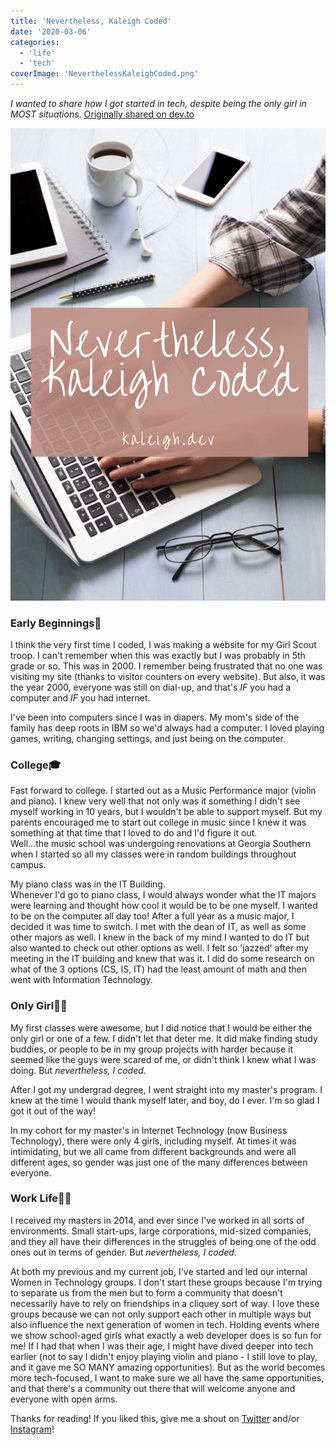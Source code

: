 ```yaml
---
title: 'Nevertheless, Kaleigh Coded'
date: '2020-03-06'
categories:
  - 'life'
  - 'tech'
coverImage: 'NeverthelessKaleighCoded.png'
---
```


_I wanted to share how I got started in tech, despite being the only girl in MOST situations_. [Originally shared on dev.to](https://dev.to/kaleigh/nevertheless-kaleigh-coded-48oi)

![Nevertheless Kaleigh Coded](images/NeverthelessKaleighCoded-683x1024.png)

### Early Beginnings🐣

I think the very first time I coded, I was making a website for my Girl Scout troop. I can't remember when this was exactly but I was probably in 5th grade or so. This was in 2000. I remember being frustrated that no one was visiting my site (thanks to visitor counters on every website). But also, it was the year 2000, everyone was still on dial-up, and that's _IF_ you had a computer and _IF_ you had internet.

I've been into computers since I was in diapers. My mom's side of the family has deep roots in IBM so we'd always had a computer. I loved playing games, writing, changing settings, and just being on the computer.

### College🎓

Fast forward to college. I started out as a Music Performance major (violin and piano). I knew very well that not only was it something I didn't see myself working in 10 years, but I wouldn't be able to support myself. But my parents encouraged me to start out college in music since I knew it was something at that time that I loved to do and I'd figure it out.  
Well…the music school was undergoing renovations at Georgia Southern when I started so all my classes were in random buildings throughout campus.

My piano class was in the IT Building.  
Whenever I'd go to piano class, I would always wonder what the IT majors were learning and thought how cool it would be to be one myself. I wanted to be on the computer all day too! After a full year as a music major, I decided it was time to switch. I met with the dean of IT, as well as some other majors as well. I knew in the back of my mind I wanted to do IT but also wanted to check out other options as well. I felt so 'jazzed' after my meeting in the IT building and knew that was it. I did do some research on what of the 3 options (CS, IS, IT) had the least amount of math and then went with Information Technology.

### Only Girl🤷‍♀️

My first classes were awesome, but I did notice that I would be either the only girl or one of a few. I didn't let that deter me. It did make finding study buddies, or people to be in my group projects with harder because it seemed like the guys were scared of me, or didn't think I knew what I was doing. But _nevertheless, I coded_.

After I got my undergrad degree, I went straight into my master's program. I knew at the time I would thank myself later, and boy, do I ever. I'm so glad I got it out of the way!

In my cohort for my master's in Internet Technology (now Business Technology), there were only 4 girls, including myself. At times it was intimidating, but we all came from different backgrounds and were all different ages, so gender was just one of the many differences between everyone.

### Work Life👩‍💻

I received my masters in 2014, and ever since I've worked in all sorts of environments. Small start-ups, large corporations, mid-sized companies, and they all have their differences in the struggles of being one of the odd ones out in terms of gender. But _nevertheless, I coded_.

At both my previous and my current job, I've started and led our internal Women in Technology groups. I don't start these groups because I'm trying to separate us from the men but to form a community that doesn't necessarily have to rely on friendships in a cliquey sort of way. I love these groups because we can not only support each other in multiple ways but also influence the next generation of women in tech. Holding events where we show school-aged girls what exactly a web developer does is so fun for me! If I had that when I was their age, I might have dived deeper into tech earlier (not to say I didn't enjoy playing violin and piano - I still love to play, and it gave me SO MANY amazing opportunities). But as the world becomes more tech-focused, I want to make sure we all have the same opportunities, and that there's a community out there that will welcome anyone and everyone with open arms.

Thanks for reading! If you liked this, give me a shout on [Twitter](https://twitter.com/kaleighscruggs) and/or [Instagram](https://www.instagram.com/klgh.js/)!
